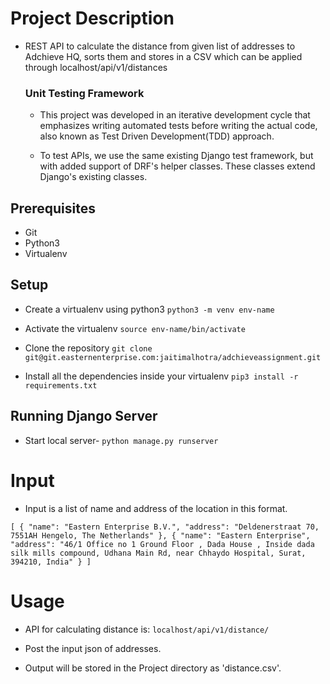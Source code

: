 # Project Description

* REST API to calculate the distance from given list of addresses to Adchieve HQ, sorts them and stores in a CSV which can be applied through localhost/api/v1/distances

    ### Unit Testing Framework
    * This project was developed in an iterative development cycle that emphasizes writing automated tests before writing the actual code, also known as Test Driven Development(TDD) approach.
      
    * To test APIs, we use the same existing Django test framework, but with added support of DRF's helper classes. These classes extend Django's existing classes.

## Prerequisites

* Git
* Python3
* Virtualenv

## Setup

* Create a virtualenv using python3 `python3 -m venv env-name`

* Activate the virtualenv  `source env-name/bin/activate`

* Clone the repository `git clone git@git.easternenterprise.com:jaitimalhotra/adchieveassignment.git`  

* Install all the dependencies inside your virtualenv `pip3 install -r requirements.txt` 

## Running Django Server
* Start local server- `python manage.py runserver`

# Input

* Input is a list of name and address of the location in this format.

`[
        {
            "name": "Eastern Enterprise B.V.",
            "address": "Deldenerstraat 70, 7551AH Hengelo, The Netherlands"
        },
        {
            "name": "Eastern Enterprise",
            "address": "46/1 Office no 1 Ground Floor , Dada House , Inside dada silk mills compound, Udhana Main Rd, near Chhaydo Hospital, Surat, 394210, India"
        }
    ]
`

# Usage

* API for calculating distance is:
`localhost/api/v1/distance/`

* Post the input json of addresses. 

* Output will be stored in the Project directory as 'distance.csv'.